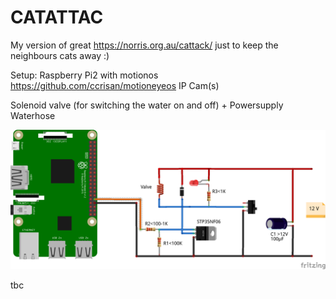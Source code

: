 # CATATTAC

My version of great https://norris.org.au/cattack/ just to keep the neighbours cats away :)

Setup:
Raspberry Pi2 with motionos https://github.com/ccrisan/motioneyeos
IP Cam(s)

Solenoid valve (for switching the water on and off) + Powersupply
Waterhose

![circuit](catattac.png?raw=true "circuit")

tbc






